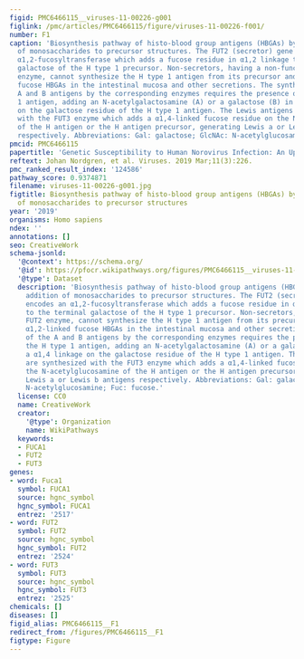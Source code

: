 ```yaml
---
figid: PMC6466115__viruses-11-00226-g001
figlink: /pmc/articles/PMC6466115/figure/viruses-11-00226-f001/
number: F1
caption: 'Biosynthesis pathway of histo-blood group antigens (HBGAs) by stepwise addition
  of monosaccharides to precursor structures. The FUT2 (secretor) gene encodes an
  α1,2-fucosyltransferase which adds a fucose residue in α1,2 linkage to the terminal
  galactose of the H type 1 precursor. Non-secretors, having a non-functional FUT2
  enzyme, cannot synthesize the H type 1 antigen from its precursor and lack α1,2-linked
  fucose HBGAs in the intestinal mucosa and other secretions. The synthesis of the
  A and B antigens by the corresponding enzymes requires the presence of the H type
  1 antigen, adding an N-acetylgalactosamine (A) or a galactose (B) in a α1,4 linkage
  on the galactose residue of the H type 1 antigen. The Lewis antigens are synthesized
  with the FUT3 enzyme which adds a α1,4-linked fucose residue on the N-acetylglucosamine
  of the H antigen or the H antigen precursor, generating Lewis a or Lewis b antigens
  respectively. Abbreviations: Gal: galactose; GlcNAc: N-acetylglucosamine; Fuc: fucose.'
pmcid: PMC6466115
papertitle: 'Genetic Susceptibility to Human Norovirus Infection: An Update.'
reftext: Johan Nordgren, et al. Viruses. 2019 Mar;11(3):226.
pmc_ranked_result_index: '124586'
pathway_score: 0.9374871
filename: viruses-11-00226-g001.jpg
figtitle: Biosynthesis pathway of histo-blood group antigens (HBGAs) by stepwise addition
  of monosaccharides to precursor structures
year: '2019'
organisms: Homo sapiens
ndex: ''
annotations: []
seo: CreativeWork
schema-jsonld:
  '@context': https://schema.org/
  '@id': https://pfocr.wikipathways.org/figures/PMC6466115__viruses-11-00226-g001.html
  '@type': Dataset
  description: 'Biosynthesis pathway of histo-blood group antigens (HBGAs) by stepwise
    addition of monosaccharides to precursor structures. The FUT2 (secretor) gene
    encodes an α1,2-fucosyltransferase which adds a fucose residue in α1,2 linkage
    to the terminal galactose of the H type 1 precursor. Non-secretors, having a non-functional
    FUT2 enzyme, cannot synthesize the H type 1 antigen from its precursor and lack
    α1,2-linked fucose HBGAs in the intestinal mucosa and other secretions. The synthesis
    of the A and B antigens by the corresponding enzymes requires the presence of
    the H type 1 antigen, adding an N-acetylgalactosamine (A) or a galactose (B) in
    a α1,4 linkage on the galactose residue of the H type 1 antigen. The Lewis antigens
    are synthesized with the FUT3 enzyme which adds a α1,4-linked fucose residue on
    the N-acetylglucosamine of the H antigen or the H antigen precursor, generating
    Lewis a or Lewis b antigens respectively. Abbreviations: Gal: galactose; GlcNAc:
    N-acetylglucosamine; Fuc: fucose.'
  license: CC0
  name: CreativeWork
  creator:
    '@type': Organization
    name: WikiPathways
  keywords:
  - FUCA1
  - FUT2
  - FUT3
genes:
- word: Fuca1
  symbol: FUCA1
  source: hgnc_symbol
  hgnc_symbol: FUCA1
  entrez: '2517'
- word: FUT2
  symbol: FUT2
  source: hgnc_symbol
  hgnc_symbol: FUT2
  entrez: '2524'
- word: FUT3
  symbol: FUT3
  source: hgnc_symbol
  hgnc_symbol: FUT3
  entrez: '2525'
chemicals: []
diseases: []
figid_alias: PMC6466115__F1
redirect_from: /figures/PMC6466115__F1
figtype: Figure
---
```

